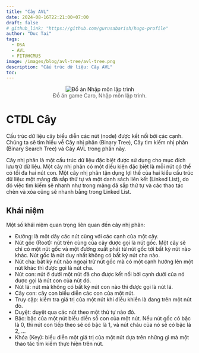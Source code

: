 ```yaml
---
title: "Cây AVL"
date: 2024-08-16T22:21:00+07:00
draft: false
# github_link: "https://github.com/gurusabarish/hugo-profile"
author: "Duc Tai"
tags:
  - DSA
  - AVL
  - FIT@HCMUS
image: /images/blog/avl-tree/avl-tree.png 
description: "Cấu trúc dữ liệu: Cây AVL"
toc: 
---
```


<figure style="text-align: center; margin-bottom: 20px;">
  <img src="/images/blog/roadmap/nmlt.png" alt="Đồ án Nhập môn lập trình" style="max-width: 90%; height: auto;">
  <figcaption style="font-size: 14px; color: #555;">Đồ án game Caro, Nhập môn lập trình.</figcaption>
</figure>

# CTDL Cây

Cấu trúc dữ liệu cây biểu diễn các nút (node) được kết nối bởi các cạnh. Chúng ta sẽ tìm hiểu về Cây nhị phân (Binary Tree), Cây tìm kiếm nhị phân (Binary Search Tree) và Cây AVL trong phần này.

Cây nhị phân là một cấu trúc dữ liệu đặc biệt được sử dụng cho mục đích lưu trữ dữ liệu. Một cây nhị phân có một điều kiện đặc biệt là mỗi nút có thể có tối đa hai nút con. Một cây nhị phân tận dụng lợi thế của hai kiểu cấu trúc dữ liệu: một mảng đã sắp thứ tự và một danh sách liên kết (Linked List), do đó việc tìm kiếm sẽ nhanh như trong mảng đã sắp thứ tự và các thao tác chèn và xóa cũng sẽ nhanh bằng trong Linked List.

## Khái niệm

Một số khái niệm quan trọng liên quan đến cây nhị phân: 

- Đường: là một dãy các nút cùng với các cạnh của một cây.
- Nút gốc (Root): nút trên cùng của cây được gọi là nút gốc. Một cây sẽ chỉ có một nút gốc và một đường xuất phát từ nút gốc tới bất kỳ nút nào khác. Nút gốc là nút duy nhất không có bất kỳ nút cha nào.
- Nút cha: bất kỳ nút nào ngoại trừ nút gốc mà có một cạnh hướng lên một nút khác thì được gọi là nút cha.
- Nút con: nút ở dưới một nút đã cho được kết nối bởi cạnh dưới của nó được gọi là nút con của nút đó.
- Nút lá: nút mà không có bất kỳ nút con nào thì được gọi là nút lá.
- Cây con: cây con biểu diễn các con của một nút.
- Truy cập: kiểm tra giá trị của một nút khi điều khiển là đang trên một nút đó.
- Duyệt: duyệt qua các nút theo một thứ tự nào đó.
- Bậc: bậc của một nút biểu diễn số con của một nút. Nếu nút gốc có bậc là 0, thì nút con tiếp theo sẽ có bậc là 1, và nút cháu của nó sẽ có bậc là 2, …
- Khóa (Key): biểu diễn một giá trị của một nút dựa trên những gì mà một thao tác tìm kiếm thực hiện trên nút.